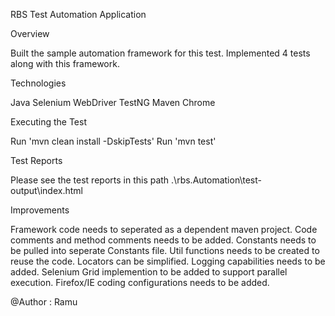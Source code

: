RBS Test Automation Application

Overview

Built the sample automation framework for this test. Implemented 4 tests along with this framework.

Technologies

Java
Selenium WebDriver
TestNG
Maven
Chrome

Executing the Test

Run 'mvn clean install -DskipTests'
Run 'mvn test'

Test Reports

Please see the test reports in this path .\rbs.Automation\test-output\index.html

Improvements

Framework code needs to seperated as a dependent maven project.
Code comments and method comments needs to be added.
Constants needs to be pulled into seperate Constants file.
Util functions needs to be created to reuse the code.
Locators can be simplified.
Logging capabilities needs to be added.
Selenium Grid implemention to be added to support parallel execution.
Firefox/IE coding configurations needs to be added.

@Author : Ramu